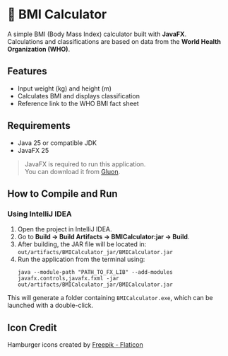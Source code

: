 # 🍔 BMI Calculator

A simple BMI (Body Mass Index) calculator built with **JavaFX**.  
Calculations and classifications are based on data from the **World Health Organization (WHO)**.

## Features

- Input weight (kg) and height (m)
- Calculates BMI and displays classification
- Reference link to the WHO BMI fact sheet

## Requirements

- Java 25 or compatible JDK
- JavaFX 25

> JavaFX is required to run this application.  
> You can download it from [Gluon](https://gluonhq.com/products/javafx/).

 ## How to Compile and Run

### Using IntelliJ IDEA

1. Open the project in IntelliJ IDEA.
2. Go to **Build → Build Artifacts → BMICalculator:jar → Build**.
3. After building, the JAR file will be located in:  
   `out/artifacts/BMICalculator_jar/BMICalculator.jar`
4. Run the application from the terminal using:
    ```
   java --module-path "PATH_TO_FX_LIB" --add-modules javafx.controls,javafx.fxml -jar out/artifacts/BMICalculator_jar/BMICalculator.jar
    ```


This will generate a folder containing `BMICalculator.exe`, which can be launched with a double-click.

## Icon Credit

Hamburger icons created by [Freepik - Flaticon](https://www.flaticon.com/free-icons/hamburger)

